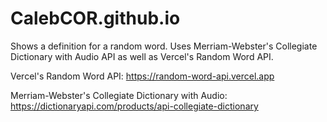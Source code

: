 # CalebCOR.github.io
Shows a definition for a random word. Uses Merriam-Webster's Collegiate Dictionary with Audio API as well as Vercel's Random Word API. 

Vercel's Random Word API:
https://random-word-api.vercel.app

Merriam-Webster's Collegiate Dictionary with Audio:
https://dictionaryapi.com/products/api-collegiate-dictionary
